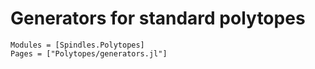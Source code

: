 # Generators for standard polytopes

```@autodocs
Modules = [Spindles.Polytopes]
Pages = ["Polytopes/generators.jl"]
```